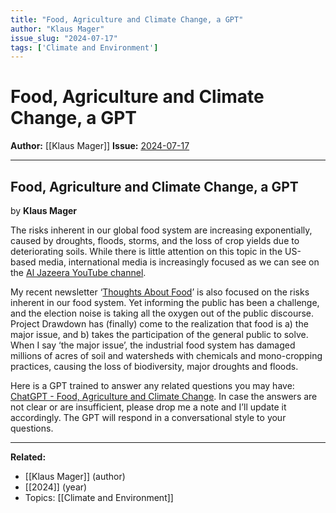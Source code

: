 ```yaml
---
title: "Food, Agriculture and Climate Change, a GPT"
author: "Klaus Mager"
issue_slug: "2024-07-17"
tags: ['Climate and Environment']
---
```


# Food, Agriculture and Climate Change, a GPT

**Author:** [[Klaus Mager]]
**Issue:** [2024-07-17](https://plex.collectivesensecommons.org/2024-07-17/)

---

## Food, Agriculture and Climate Change, a GPT
by **Klaus Mager**

The risks inherent in our global food system are increasing exponentially, caused by droughts, floods, storms, and the loss of crop yields due to deteriorating soils. While there is little attention on this topic in the US-based media, international media is increasingly focused as we can see on the [Al Jazeera YouTube channel](https://www.youtube.com/results?search_query=al+jazeera+climate+food+supply).

My recent newsletter ‘[Thoughts About Food](https://www.linkedin.com/pulse/thoughts-food-klaus-mager-m41xc/)’ is also focused on the risks inherent in our food system. Yet informing the public has been a challenge, and the election noise is taking all the oxygen out of the public discourse. Project Drawdown has (finally) come to the realization that food is a) the major issue, and b) takes the participation of the general public to solve. When I say ‘the major issue’, the industrial food system has damaged millions of acres of soil and watersheds with chemicals and mono-cropping practices, causing the loss of biodiversity, major droughts and floods.

Here is a GPT trained to answer any related questions you may have: [ChatGPT - Food, Agriculture and Climate Change](https://chatgpt.com/g/g-5LmmLEKZg-food-agriculture-and-climate-change). In case the answers are not clear or are insufficient, please drop me a note and I’ll update it accordingly. The GPT will respond in a conversational style to your questions.

---

**Related:**
- [[Klaus Mager]] (author)
- [[2024]] (year)
- Topics: [[Climate and Environment]]

